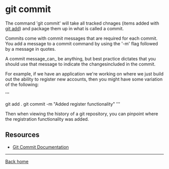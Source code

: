 # git commit

The command 'git commit' will take all tracked chnages (items added with [git add](./Add.md)) and package them up in what is called a commit.

Commits come with commit messages that are required for each commit. You add a message to a commit command by using the '-m' flag followed by a message in quotes.

A commit message_can_ be anything, but best practice dictates that you should use that message to indicate the changesincluded in the commit.

For example, if we have an application we're working on where we just build out the ability to register new accounts, then you might have some variation of the following:

'''

git add .
git commit -m "Added register functionality"
'''


Then when viewing the history of a git repository, you can pinpoint where the registration functionality was added.

## Resources 

- [Git Commit Documentation](https://git-scm.com/docs/git-commit)

---

[Back home](README.md)